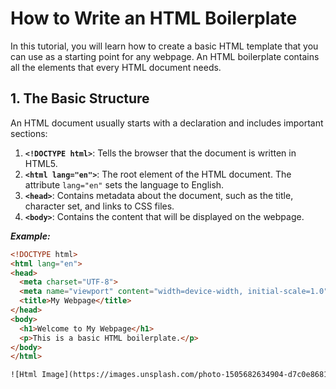 # How to Write an HTML Boilerplate

In this tutorial, you will learn how to create a basic HTML template that you can use as a starting point for any webpage. An HTML boilerplate contains all the elements that every HTML document needs.

## 1. The Basic Structure

An HTML document usually starts with a declaration and includes important sections:

1. **`<!DOCTYPE html>`**: Tells the browser that the document is written in HTML5.
2. **`<html lang="en">`**: The root element of the HTML document. The attribute `lang="en"` sets the language to English.
3. **`<head>`**: Contains metadata about the document, such as the title, character set, and links to CSS files.
4. **`<body>`**: Contains the content that will be displayed on the webpage.

***Example:***

```html
<!DOCTYPE html>
<html lang="en">
<head>
  <meta charset="UTF-8">
  <meta name="viewport" content="width=device-width, initial-scale=1.0">
  <title>My Webpage</title>
</head>
<body>
  <h1>Welcome to My Webpage</h1>
  <p>This is a basic HTML boilerplate.</p>
</body>
</html>

![Html Image](https://images.unsplash.com/photo-1505682634904-d7c0e8681c33?ixlib=rb-1.2.1&auto=format&fit=crop&w=1500&q=80)
